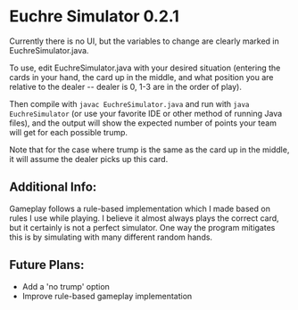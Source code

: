 # Euchre Simulator 0.2.1

Currently there is no UI, but the variables to change are clearly marked in EuchreSimulator.java.

To use, edit EuchreSimulator.java with your desired situation (entering the cards in your hand, the card up in the middle, and what position you are relative to the dealer -- dealer is 0, 1-3 are in the order of play).

Then compile with `javac EuchreSimulator.java` and run with `java EuchreSimulator` (or use your favorite IDE or other method of running Java files), and the output will show the expected number of points your team will get for each possible trump.

Note that for the case where trump is the same as the card up in the middle, it will assume the dealer picks up this card.

## Additional Info:

Gameplay follows a rule-based implementation which I made based on rules I use while playing. I believe it almost always plays the correct card, but it certainly is not a perfect simulator. One way the program mitigates this is by simulating with many different random hands.

## Future Plans:

- Add a 'no trump' option
- Improve rule-based gameplay implementation
